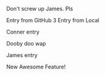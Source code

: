 Don't screw up James. Pls

Entry from GitHub 3
Entry from Local

Conner entry

Dooby doo wap

James entry

New Awesome Feature!